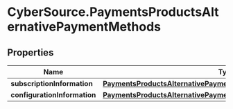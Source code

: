 # CyberSource.PaymentsProductsAlternativePaymentMethods

## Properties
Name | Type | Description | Notes
------------ | ------------- | ------------- | -------------
**subscriptionInformation** | [**PaymentsProductsAlternativePaymentMethodsSubscriptionInformation**](PaymentsProductsAlternativePaymentMethodsSubscriptionInformation.md) |  | [optional] 
**configurationInformation** | [**PaymentsProductsAlternativePaymentMethodsConfigurationInformation**](PaymentsProductsAlternativePaymentMethodsConfigurationInformation.md) |  | [optional] 


